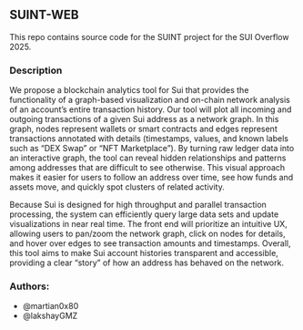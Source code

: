## SUINT-WEB

This repo contains source code for the SUINT project for the SUI Overflow 2025.


### Description
We propose a blockchain analytics tool for Sui that provides the functionality of a graph-based visualization and on-chain network analysis of an account’s entire transaction history. Our tool will plot all incoming and outgoing transactions of a given Sui address as a network graph. In this graph, nodes represent wallets or smart contracts and edges represent transactions annotated with details (timestamps, values, and known labels such as “DEX Swap” or “NFT Marketplace”). By turning raw ledger data into an interactive graph, the tool can reveal hidden relationships and patterns among addresses that are difficult to see otherwise​. This visual approach makes it easier for users to follow an address over time, see how funds and assets move, and quickly spot clusters of related activity.

Because Sui is designed for high throughput and parallel transaction processing, the system can efficiently query large data sets and update visualizations in near real time. The front end will prioritize an intuitive UX, allowing users to pan/zoom the network graph, click on nodes for details, and hover over edges to see transaction amounts and timestamps. Overall, this tool aims to make Sui account histories transparent and accessible, providing a clear “story” of how an address has behaved on the network.


### Authors:
- @martian0x80
- @lakshayGMZ
